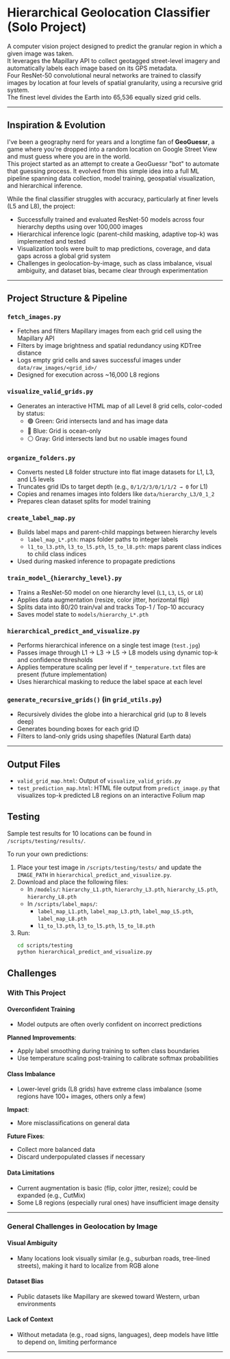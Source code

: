 # Hierarchical Geolocation Classifier (Solo Project)

A computer vision project designed to predict the granular region in which a given image was taken.  
It leverages the Mapillary API to collect geotagged street-level imagery and automatically labels each image based on its GPS metadata.  
Four ResNet-50 convolutional neural networks are trained to classify images by location at four levels of spatial granularity, using a recursive grid system.  
The finest level divides the Earth into 65,536 equally sized grid cells.

---

## Inspiration & Evolution

I've been a geography nerd for years and a longtime fan of **GeoGuessr**, a game where you're dropped into a random location on Google Street View and must guess where you are in the world.  
This project started as an attempt to create a GeoGuessr "bot" to automate that guessing process. It evolved from this simple idea into a full ML pipeline spanning data collection, model training, geospatial visualization, and hierarchical inference.

While the final classifier struggles with accuracy, particularly at finer levels (L5 and L8), the project:

- Successfully trained and evaluated ResNet-50 models across four hierarchy depths using over 100,000 images
- Hierarchical inference logic (parent-child masking, adaptive top-k) was implemented and tested
- Visualization tools were built to map predictions, coverage, and data gaps across a global grid system
- Challenges in geolocation-by-image, such as class imbalance, visual ambiguity, and dataset bias, became clear through experimentation

---

## Project Structure & Pipeline

### `fetch_images.py`
- Fetches and filters Mapillary images from each grid cell using the Mapillary API  
- Filters by image brightness and spatial redundancy using KDTree distance  
- Logs empty grid cells and saves successful images under `data/raw_images/<grid_id>/`  
- Designed for execution across ~16,000 L8 regions

### `visualize_valid_grids.py`
- Generates an interactive HTML map of all Level 8 grid cells, color-coded by status:  
  - 🟢 Green: Grid intersects land and has image data  
  - 🔵 Blue: Grid is ocean-only  
  - ⚪ Gray: Grid intersects land but no usable images found

### `organize_folders.py`
- Converts nested L8 folder structure into flat image datasets for L1, L3, and L5 levels  
- Truncates grid IDs to target depth (e.g., `0/1/2/3/0/1/1/2 → 0` for L1)  
- Copies and renames images into folders like `data/hierarchy_L3/0_1_2`  
- Prepares clean dataset splits for model training

### `create_label_map.py`
- Builds label maps and parent-child mappings between hierarchy levels  
  - `label_map_L*.pth`: maps folder paths to integer labels  
  - `l1_to_l3.pth`, `l3_to_l5.pth`, `l5_to_l8.pth`: maps parent class indices to child class indices  
- Used during masked inference to propagate predictions

### `train_model_{hierarchy_level}.py`
- Trains a ResNet-50 model on one hierarchy level (`L1`, `L3`, `L5`, or `L8`)  
- Applies data augmentation (resize, color jitter, horizontal flip)  
- Splits data into 80/20 train/val and tracks Top-1 / Top-10 accuracy  
- Saves model state to `models/hierarchy_L*.pth`

### `hierarchical_predict_and_visualize.py`
- Performs hierarchical inference on a single test image (`test.jpg`)  
- Passes image through L1 → L3 → L5 → L8 models using dynamic top-k and confidence thresholds  
- Applies temperature scaling per level if `*_temperature.txt` files are present (future implementation)  
- Uses hierarchical masking to reduce the label space at each level

### `generate_recursive_grids()` (in `grid_utils.py`)
- Recursively divides the globe into a hierarchical grid (up to 8 levels deep)  
- Generates bounding boxes for each grid ID  
- Filters to land-only grids using shapefiles (Natural Earth data)

---

## Output Files

- `valid_grid_map.html`: Output of `visualize_valid_grids.py`  
- `test_prediction_map.html`: HTML file output from `predict_image.py` that visualizes top-k predicted L8 regions on an interactive Folium map

## Testing

Sample test results for 10 locations can be found in `/scripts/testing/results/`.

To run your own predictions:
1. Place your test image in `/scripts/testing/tests/` and update the `IMAGE_PATH` in `hierarchical_predict_and_visualize.py`.
2. Download and place the following files:
   - In `/models/`: `hierarchy_L1.pth`, `hierarchy_L3.pth`, `hierarchy_L5.pth`, `hierarchy_L8.pth`
   - In `/scripts/label_maps/`:  
     - `label_map_L1.pth`, `label_map_L3.pth`, `label_map_L5.pth`, `label_map_L8.pth`  
     - `l1_to_l3.pth`, `l3_to_l5.pth`, `l5_to_l8.pth`
3. Run:  
   ```bash
   cd scripts/testing  
   python hierarchical_predict_and_visualize.py

## Challenges

### With This Project

#### Overconfident Training
- Model outputs are often overly confident on incorrect predictions

**Planned Improvements**:
- Apply label smoothing during training to soften class boundaries  
- Use temperature scaling post-training to calibrate softmax probabilities

#### Class Imbalance
- Lower-level grids (L8 grids) have extreme class imbalance (some regions have 100+ images, others only a few)

**Impact**:
- More misclassifications on general data

**Future Fixes**:
- Collect more balanced data  
- Discard underpopulated classes if necessary

#### Data Limitations
- Current augmentation is basic (flip, color jitter, resize); could be expanded (e.g., CutMix)  
- Some L8 regions (especially rural ones) have insufficient image density

---

### General Challenges in Geolocation by Image

#### Visual Ambiguity
- Many locations look visually similar (e.g., suburban roads, tree-lined streets), making it hard to localize from RGB alone

#### Dataset Bias
- Public datasets like Mapillary are skewed toward Western, urban environments

#### Lack of Context
- Without metadata (e.g., road signs, languages), deep models have little to depend on, limiting performance

---
